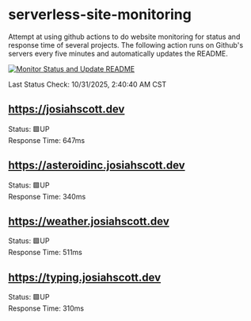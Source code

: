 # serverless-site-monitoring
Attempt at using github actions to do website monitoring for status and response time of several projects. The following action runs on Github's servers every five minutes and automatically updates the README.  

[![Monitor Status and Update README](https://github.com/JosiahSco/serverless-site-monitoring/actions/workflows/monitor.yaml/badge.svg)](https://github.com/JosiahSco/serverless-site-monitoring/actions/workflows/monitor.yaml)

Last Status Check: 10/31/2025, 2:40:40 AM CST

## https://josiahscott.dev
Status: 🟩UP  
Response Time: 647ms

## https://asteroidinc.josiahscott.dev
Status: 🟩UP  
Response Time: 340ms

## https://weather.josiahscott.dev
Status: 🟩UP  
Response Time: 511ms

## https://typing.josiahscott.dev
Status: 🟩UP  
Response Time: 310ms

